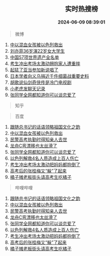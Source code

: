 <div align="center"><h2>实时热搜榜</h2><h4>2024-06-09 08:39:01</h4></div>

> 微博  

1. [中以混血女孩被以色列救出](https://s.weibo.com/weibo?q=%23%E4%B8%AD%E4%BB%A5%E6%B7%B7%E8%A1%80%E5%A5%B3%E5%AD%A9%E8%A2%AB%E4%BB%A5%E8%89%B2%E5%88%97%E6%95%91%E5%87%BA%23&t=31&band_rank=1&Refer=top)<br />
2. [刘亦菲36岁演22岁女大学生](https://s.weibo.com/weibo?q=%23%E5%88%98%E4%BA%A6%E8%8F%B236%E5%B2%81%E6%BC%9422%E5%B2%81%E5%A5%B3%E5%A4%A7%E5%AD%A6%E7%94%9F%23&t=31&band_rank=2&Refer=top)<br />
3. [中国57项世界遗产全名单](https://s.weibo.com/weibo?q=%23%E4%B8%AD%E5%9B%BD57%E9%A1%B9%E4%B8%96%E7%95%8C%E9%81%97%E4%BA%A7%E5%85%A8%E5%90%8D%E5%8D%95%23&t=31&band_rank=3&Refer=top)<br />
4. [考生冲出考场太激动拥抱家人遭重摔](https://s.weibo.com/weibo?q=%23%E8%80%83%E7%94%9F%E5%86%B2%E5%87%BA%E8%80%83%E5%9C%BA%E5%A4%AA%E6%BF%80%E5%8A%A8%E6%8B%A5%E6%8A%B1%E5%AE%B6%E4%BA%BA%E9%81%AD%E9%87%8D%E6%91%94%23&t=31&band_rank=4&Refer=top)<br />
5. [起猛了亚当参加新说唱了](https://s.weibo.com/weibo?q=%E8%B5%B7%E7%8C%9B%E4%BA%86%E4%BA%9A%E5%BD%93%E5%8F%82%E5%8A%A0%E6%96%B0%E8%AF%B4%E5%94%B1%E4%BA%86&t=31&band_rank=5&Refer=top)<br />
6. [日本学者向义乌捐近千件细菌战重要史料](https://s.weibo.com/weibo?q=%23%E6%97%A5%E6%9C%AC%E5%AD%A6%E8%80%85%E5%90%91%E4%B9%89%E4%B9%8C%E6%8D%90%E8%BF%91%E5%8D%83%E4%BB%B6%E7%BB%86%E8%8F%8C%E6%88%98%E9%87%8D%E8%A6%81%E5%8F%B2%E6%96%99%23&t=31&band_rank=6&Refer=top)<br />
7. [胡歌说仙剑奇侠传是冷门电视剧](https://s.weibo.com/weibo?q=%23%E8%83%A1%E6%AD%8C%E8%AF%B4%E4%BB%99%E5%89%91%E5%A5%87%E4%BE%A0%E4%BC%A0%E6%98%AF%E5%86%B7%E9%97%A8%E7%94%B5%E8%A7%86%E5%89%A7%23&t=31&band_rank=7&Refer=top)<br />
8. [小老虎发聊天记录](https://s.weibo.com/weibo?q=%23%E5%B0%8F%E8%80%81%E8%99%8E%E5%8F%91%E8%81%8A%E5%A4%A9%E8%AE%B0%E5%BD%95%23&t=31&band_rank=8&Refer=top)<br />
9. [张同学全网都知道你可以谈恋爱了](https://s.weibo.com/weibo?q=%23%E5%BC%A0%E5%90%8C%E5%AD%A6%E5%85%A8%E7%BD%91%E9%83%BD%E7%9F%A5%E9%81%93%E4%BD%A0%E5%8F%AF%E4%BB%A5%E8%B0%88%E6%81%8B%E7%88%B1%E4%BA%86%23&t=31&band_rank=9&Refer=top)<br />

> 知乎  


> 百度  

1. [跟随总书记的话语领略祖国文化之韵](https://www.baidu.com/s?wd=%E8%B7%9F%E9%9A%8F%E6%80%BB%E4%B9%A6%E8%AE%B0%E7%9A%84%E8%AF%9D%E8%AF%AD%E9%A2%86%E7%95%A5%E7%A5%96%E5%9B%BD%E6%96%87%E5%8C%96%E4%B9%8B%E9%9F%B5&sa=fyb_news&rsv_dl=fyb_news)<br />
2. [中以混血女孩被以色列救出](https://www.baidu.com/s?wd=%E4%B8%AD%E4%BB%A5%E6%B7%B7%E8%A1%80%E5%A5%B3%E5%AD%A9%E8%A2%AB%E4%BB%A5%E8%89%B2%E5%88%97%E6%95%91%E5%87%BA&sa=fyb_news&rsv_dl=fyb_news)<br />
3. [民警高考执勤时得知亲人去世](https://www.baidu.com/s?wd=%E6%B0%91%E8%AD%A6%E9%AB%98%E8%80%83%E6%89%A7%E5%8B%A4%E6%97%B6%E5%BE%97%E7%9F%A5%E4%BA%B2%E4%BA%BA%E5%8E%BB%E4%B8%96&sa=fyb_news&rsv_dl=fyb_news)<br />
4. [龙舟C弯漂移也太丝滑了](https://www.baidu.com/s?wd=%E9%BE%99%E8%88%9FC%E5%BC%AF%E6%BC%82%E7%A7%BB%E4%B9%9F%E5%A4%AA%E4%B8%9D%E6%BB%91%E4%BA%86&sa=fyb_news&rsv_dl=fyb_news)<br />
5. [张同学全网都知道你可以谈恋爱了](https://www.baidu.com/s?wd=%E5%BC%A0%E5%90%8C%E5%AD%A6%E5%85%A8%E7%BD%91%E9%83%BD%E7%9F%A5%E9%81%93%E4%BD%A0%E5%8F%AF%E4%BB%A5%E8%B0%88%E6%81%8B%E7%88%B1%E4%BA%86&sa=fyb_news&rsv_dl=fyb_news)<br />
6. [以色列解救4名人质造成上百人伤亡](https://www.baidu.com/s?wd=%E4%BB%A5%E8%89%B2%E5%88%97%E8%A7%A3%E6%95%914%E5%90%8D%E4%BA%BA%E8%B4%A8%E9%80%A0%E6%88%90%E4%B8%8A%E7%99%BE%E4%BA%BA%E4%BC%A4%E4%BA%A1&sa=fyb_news&rsv_dl=fyb_news)<br />
7. [考生冲出考场太激动把妈妈都抱倒了](https://www.baidu.com/s?wd=%E8%80%83%E7%94%9F%E5%86%B2%E5%87%BA%E8%80%83%E5%9C%BA%E5%A4%AA%E6%BF%80%E5%8A%A8%E6%8A%8A%E5%A6%88%E5%A6%88%E9%83%BD%E6%8A%B1%E5%80%92%E4%BA%86&sa=fyb_news&rsv_dl=fyb_news)<br />
8. [高考后的张桂梅又“躲”了起来](https://www.baidu.com/s?wd=%E9%AB%98%E8%80%83%E5%90%8E%E7%9A%84%E5%BC%A0%E6%A1%82%E6%A2%85%E5%8F%88%E2%80%9C%E8%BA%B2%E2%80%9D%E4%BA%86%E8%B5%B7%E6%9D%A5&sa=fyb_news&rsv_dl=fyb_news)<br />
9. [橘子摊老板街头请高考生吃橘子](https://www.baidu.com/s?wd=%E6%A9%98%E5%AD%90%E6%91%8A%E8%80%81%E6%9D%BF%E8%A1%97%E5%A4%B4%E8%AF%B7%E9%AB%98%E8%80%83%E7%94%9F%E5%90%83%E6%A9%98%E5%AD%90&sa=fyb_news&rsv_dl=fyb_news)<br />

> 哔哩哔哩  

1. [跟随总书记的话语领略祖国文化之韵](https://www.baidu.com/s?wd=%E8%B7%9F%E9%9A%8F%E6%80%BB%E4%B9%A6%E8%AE%B0%E7%9A%84%E8%AF%9D%E8%AF%AD%E9%A2%86%E7%95%A5%E7%A5%96%E5%9B%BD%E6%96%87%E5%8C%96%E4%B9%8B%E9%9F%B5&sa=fyb_news&rsv_dl=fyb_news)<br />
2. [中以混血女孩被以色列救出](https://www.baidu.com/s?wd=%E4%B8%AD%E4%BB%A5%E6%B7%B7%E8%A1%80%E5%A5%B3%E5%AD%A9%E8%A2%AB%E4%BB%A5%E8%89%B2%E5%88%97%E6%95%91%E5%87%BA&sa=fyb_news&rsv_dl=fyb_news)<br />
3. [民警高考执勤时得知亲人去世](https://www.baidu.com/s?wd=%E6%B0%91%E8%AD%A6%E9%AB%98%E8%80%83%E6%89%A7%E5%8B%A4%E6%97%B6%E5%BE%97%E7%9F%A5%E4%BA%B2%E4%BA%BA%E5%8E%BB%E4%B8%96&sa=fyb_news&rsv_dl=fyb_news)<br />
4. [龙舟C弯漂移也太丝滑了](https://www.baidu.com/s?wd=%E9%BE%99%E8%88%9FC%E5%BC%AF%E6%BC%82%E7%A7%BB%E4%B9%9F%E5%A4%AA%E4%B8%9D%E6%BB%91%E4%BA%86&sa=fyb_news&rsv_dl=fyb_news)<br />
5. [张同学全网都知道你可以谈恋爱了](https://www.baidu.com/s?wd=%E5%BC%A0%E5%90%8C%E5%AD%A6%E5%85%A8%E7%BD%91%E9%83%BD%E7%9F%A5%E9%81%93%E4%BD%A0%E5%8F%AF%E4%BB%A5%E8%B0%88%E6%81%8B%E7%88%B1%E4%BA%86&sa=fyb_news&rsv_dl=fyb_news)<br />
6. [以色列解救4名人质造成上百人伤亡](https://www.baidu.com/s?wd=%E4%BB%A5%E8%89%B2%E5%88%97%E8%A7%A3%E6%95%914%E5%90%8D%E4%BA%BA%E8%B4%A8%E9%80%A0%E6%88%90%E4%B8%8A%E7%99%BE%E4%BA%BA%E4%BC%A4%E4%BA%A1&sa=fyb_news&rsv_dl=fyb_news)<br />
7. [考生冲出考场太激动把妈妈都抱倒了](https://www.baidu.com/s?wd=%E8%80%83%E7%94%9F%E5%86%B2%E5%87%BA%E8%80%83%E5%9C%BA%E5%A4%AA%E6%BF%80%E5%8A%A8%E6%8A%8A%E5%A6%88%E5%A6%88%E9%83%BD%E6%8A%B1%E5%80%92%E4%BA%86&sa=fyb_news&rsv_dl=fyb_news)<br />
8. [高考后的张桂梅又“躲”了起来](https://www.baidu.com/s?wd=%E9%AB%98%E8%80%83%E5%90%8E%E7%9A%84%E5%BC%A0%E6%A1%82%E6%A2%85%E5%8F%88%E2%80%9C%E8%BA%B2%E2%80%9D%E4%BA%86%E8%B5%B7%E6%9D%A5&sa=fyb_news&rsv_dl=fyb_news)<br />
9. [橘子摊老板街头请高考生吃橘子](https://www.baidu.com/s?wd=%E6%A9%98%E5%AD%90%E6%91%8A%E8%80%81%E6%9D%BF%E8%A1%97%E5%A4%B4%E8%AF%B7%E9%AB%98%E8%80%83%E7%94%9F%E5%90%83%E6%A9%98%E5%AD%90&sa=fyb_news&rsv_dl=fyb_news)<br />
